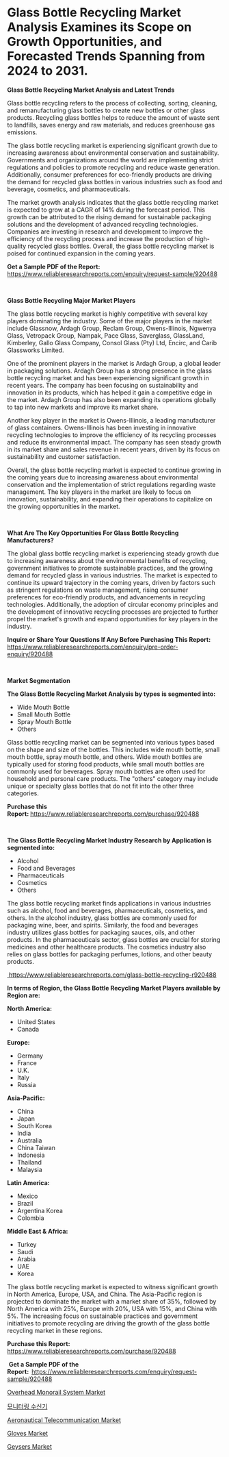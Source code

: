 <p><h1>Glass Bottle Recycling Market Analysis Examines its Scope on Growth Opportunities, and Forecasted Trends Spanning from 2024 to 2031.</h1></p><p><strong>Glass Bottle Recycling Market Analysis and Latest Trends</strong></p>
<p><p>Glass bottle recycling refers to the process of collecting, sorting, cleaning, and remanufacturing glass bottles to create new bottles or other glass products. Recycling glass bottles helps to reduce the amount of waste sent to landfills, saves energy and raw materials, and reduces greenhouse gas emissions.</p><p>The glass bottle recycling market is experiencing significant growth due to increasing awareness about environmental conservation and sustainability. Governments and organizations around the world are implementing strict regulations and policies to promote recycling and reduce waste generation. Additionally, consumer preferences for eco-friendly products are driving the demand for recycled glass bottles in various industries such as food and beverage, cosmetics, and pharmaceuticals.</p><p>The market growth analysis indicates that the glass bottle recycling market is expected to grow at a CAGR of 14% during the forecast period. This growth can be attributed to the rising demand for sustainable packaging solutions and the development of advanced recycling technologies. Companies are investing in research and development to improve the efficiency of the recycling process and increase the production of high-quality recycled glass bottles. Overall, the glass bottle recycling market is poised for continued expansion in the coming years.</p></p>
<p><strong>Get a Sample PDF of the Report:&nbsp;</strong> <a href="https://www.reliableresearchreports.com/enquiry/request-sample/920488">https://www.reliableresearchreports.com/enquiry/request-sample/920488</a></p>
<p>&nbsp;</p>
<p><strong>Glass Bottle Recycling Major Market Players</strong></p>
<p><p>The glass bottle recycling market is highly competitive with several key players dominating the industry. Some of the major players in the market include Glassnow, Ardagh Group, Reclam Group, Owens-Illinois, Ngwenya Glass, Vetropack Group, Nampak, Pace Glass, Saverglass, GlassLand, Kimberley, Gallo Glass Company, Consol Glass (Pty) Ltd, Encirc, and Carib Glassworks Limited.</p><p>One of the prominent players in the market is Ardagh Group, a global leader in packaging solutions. Ardagh Group has a strong presence in the glass bottle recycling market and has been experiencing significant growth in recent years. The company has been focusing on sustainability and innovation in its products, which has helped it gain a competitive edge in the market. Ardagh Group has also been expanding its operations globally to tap into new markets and improve its market share.</p><p>Another key player in the market is Owens-Illinois, a leading manufacturer of glass containers. Owens-Illinois has been investing in innovative recycling technologies to improve the efficiency of its recycling processes and reduce its environmental impact. The company has seen steady growth in its market share and sales revenue in recent years, driven by its focus on sustainability and customer satisfaction.</p><p>Overall, the glass bottle recycling market is expected to continue growing in the coming years due to increasing awareness about environmental conservation and the implementation of strict regulations regarding waste management. The key players in the market are likely to focus on innovation, sustainability, and expanding their operations to capitalize on the growing opportunities in the market.</p></p>
<p>&nbsp;</p>
<p><strong>What Are The Key Opportunities For Glass Bottle Recycling Manufacturers?</strong></p>
<p><p>The global glass bottle recycling market is experiencing steady growth due to increasing awareness about the environmental benefits of recycling, government initiatives to promote sustainable practices, and the growing demand for recycled glass in various industries. The market is expected to continue its upward trajectory in the coming years, driven by factors such as stringent regulations on waste management, rising consumer preferences for eco-friendly products, and advancements in recycling technologies. Additionally, the adoption of circular economy principles and the development of innovative recycling processes are projected to further propel the market's growth and expand opportunities for key players in the industry.</p></p>
<p><strong>Inquire or Share Your Questions If Any Before Purchasing This Report:</strong> <a href="https://www.reliableresearchreports.com/enquiry/pre-order-enquiry/920488">https://www.reliableresearchreports.com/enquiry/pre-order-enquiry/920488</a></p>
<p>&nbsp;</p>
<p><strong>Market Segmentation</strong></p>
<p><strong>The Glass Bottle Recycling Market Analysis by types is segmented into:</strong></p>
<p><ul><li>Wide Mouth Bottle</li><li>Small Mouth Bottle</li><li>Spray Mouth Bottle</li><li>Others</li></ul></p>
<p><p>Glass bottle recycling market can be segmented into various types based on the shape and size of the bottles. This includes wide mouth bottle, small mouth bottle, spray mouth bottle, and others. Wide mouth bottles are typically used for storing food products, while small mouth bottles are commonly used for beverages. Spray mouth bottles are often used for household and personal care products. The "others" category may include unique or specialty glass bottles that do not fit into the other three categories.</p></p>
<p><strong>Purchase this Report:&nbsp;</strong><a href="https://www.reliableresearchreports.com/purchase/920488">https://www.reliableresearchreports.com/purchase/920488</a></p>
<p>&nbsp;</p>
<p><strong>The Glass Bottle Recycling Market Industry Research by Application is segmented into:</strong></p>
<p><ul><li>Alcohol</li><li>Food and Beverages</li><li>Pharmaceuticals</li><li>Cosmetics</li><li>Others</li></ul></p>
<p><p>The glass bottle recycling market finds applications in various industries such as alcohol, food and beverages, pharmaceuticals, cosmetics, and others. In the alcohol industry, glass bottles are commonly used for packaging wine, beer, and spirits. Similarly, the food and beverages industry utilizes glass bottles for packaging sauces, oils, and other products. In the pharmaceuticals sector, glass bottles are crucial for storing medicines and other healthcare products. The cosmetics industry also relies on glass bottles for packaging perfumes, lotions, and other beauty products.</p></p>
<p><a href="https://www.reliableresearchreports.com/glass-bottle-recycling-r920488">&nbsp;https://www.reliableresearchreports.com/glass-bottle-recycling-r920488</a></p>
<p><strong>In terms of Region, the Glass Bottle Recycling Market Players available by Region are:</strong></p>
<p>
    <p> <strong> North America: </strong>
        <ul>
            <li>United States</li>
            <li>Canada</li>
        </ul>
        </p> 
    <p> <strong> Europe: </strong>
        <ul>
            <li>Germany</li>
            <li>France</li>
            <li>U.K.</li>
            <li>Italy</li>
            <li>Russia</li>
        </ul>
        </p> 
    <p> <strong> Asia-Pacific: </strong>
        <ul>
            <li>China</li>
            <li>Japan</li>
            <li>South Korea</li>
            <li>India</li>
            <li>Australia</li>
            <li>China Taiwan</li>
            <li>Indonesia</li>
            <li>Thailand</li>
            <li>Malaysia</li>
        </ul>
        </p> 
    <p> <strong> Latin America: </strong>
        <ul>
            <li>Mexico</li>
            <li>Brazil</li>
            <li>Argentina Korea</li>
            <li>Colombia</li>
        </ul>
        </p> 
    <p> <strong> Middle East & Africa: </strong>
        <ul>
            <li>Turkey</li>
            <li>Saudi</li>
            <li>Arabia</li>
            <li>UAE</li>
            <li>Korea</li>
        </ul>
    </p>
    </p>
<p><p>The glass bottle recycling market is expected to witness significant growth in North America, Europe, USA, and China. The Asia-Pacific region is projected to dominate the market with a market share of 35%, followed by North America with 25%, Europe with 20%, USA with 15%, and China with 5%. The increasing focus on sustainable practices and government initiatives to promote recycling are driving the growth of the glass bottle recycling market in these regions.</p></p>
<p><strong>Purchase this Report: </strong><a href="https://www.reliableresearchreports.com/purchase/920488">https://www.reliableresearchreports.com/purchase/920488</a></p>
<p>&nbsp;<strong>Get a Sample PDF of the Report:&nbsp;&nbsp;</strong><a href="https://www.reliableresearchreports.com/enquiry/request-sample/920488">https://www.reliableresearchreports.com/enquiry/request-sample/920488</a></p>
<p><strong></strong></p>
<p><p><a href="https://github.com/jaidynmorantestelletmjzya/Market-Research-Report-List-2/blob/main/overhead-monorail-system-market.md">Overhead Monorail System Market</a></p><p><a href="https://github.com/fredrickeglers/Market-Research-Report-List-2/blob/main/506462050294.md">모니터링 수신기</a></p><p><a href="https://github.com/juniordelafrance/Market-Research-Report-List-3/blob/main/aeronautical-telecommunication-market.md">Aeronautical Telecommunication Market</a></p><p><a href="https://www.linkedin.com/pulse/analyzing-gloves-market-global-industry-perspective-igqmc?trackingId=%2FbBc7NWgznC0LqU5RT1oyA%3D%3D">Gloves Market</a></p><p><a href="https://www.linkedin.com/pulse/geysers-market-analysis-its-cagr-segmentation-global-industry-overview-8mhle">Geysers Market</a></p></p>